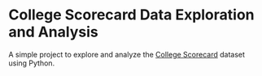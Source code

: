 # College Scorecard Data Exploration and Analysis

A simple project to explore and analyze the [College Scorecard](https://collegescorecard.ed.gov/data) dataset using Python.
